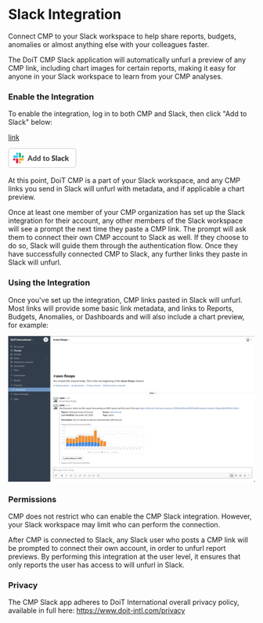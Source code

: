 # Slack Integration

Connect CMP to your Slack workspace to help share reports, budgets, anomalies or almost anything else with your colleagues faster.

The DoiT CMP Slack application will automatically unfurl a preview of any CMP link, including chart images for certain reports, making it easy for anyone in your Slack workspace to learn from your CMP analyses.

### Enable the Integration

To enable the integration, log in to both CMP and Slack, then click "Add to Slack" below:

[link](https://slack.com/oauth/v2/authorize?client_id=95544667184.517333928260&scope=commands,links:read,links:write,users.profile:read,users:read,users:read.email&user_scope=links:read,links:write,users.profile:read)

![](../.gitbook/assets/add_to_slack.png)

At this point, DoiT CMP is a part of your Slack workspace, and any CMP links you send in Slack will unfurl with metadata, and if applicable a chart preview.

Once at least one member of your CMP organization has set up the Slack integration for their account, any other members of the Slack workspace will see a prompt the next time they paste a CMP link. The prompt will ask them to connect their own CMP account to Slack as well. If they choose to do so, Slack will guide them through the authentication flow. Once they have successfully connected CMP to Slack, any further links they paste in Slack will unfurl.

### Using the Integration

Once you've set up the integration, CMP links pasted in Slack will unfurl. Most links will provide some basic link metadata, and links to Reports, Budgets, Anomalies, or Dashboards and will also include a chart preview, for example:

![](../.gitbook/assets/image%20%2876%29.png)

### Permissions

CMP does not restrict who can enable the CMP Slack integration. However, your Slack workspace may limit who can perform the connection.

After CMP is connected to Slack, any Slack user who posts a CMP link will be prompted to connect their own account, in order to unfurl report previews. By performing this integration at the user level, it ensures that only reports the user has access to will unfurl in Slack.

### Privacy

The CMP Slack app adheres to DoiT International overall privacy policy, available in full here: https://www.doit-intl.com/privacy

